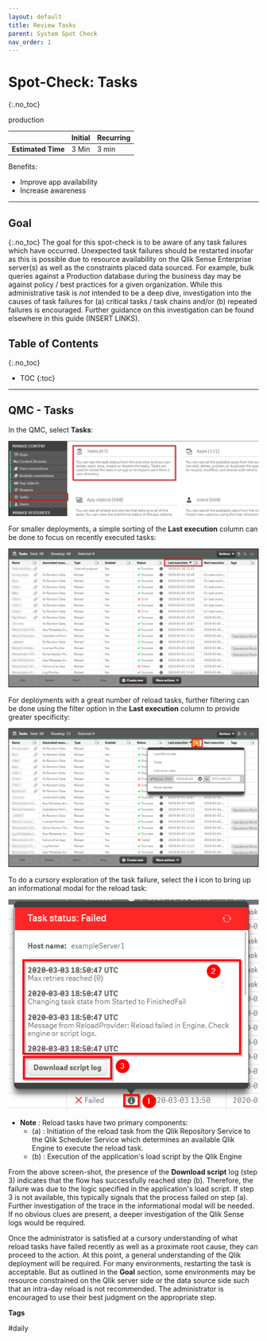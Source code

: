 ```yaml
---
layout: default
title: Review Tasks
parent: System Spot Check
nav_order: 1
---
```


# Spot-Check: Tasks <i class="fas fa-dolly-flatbed fa-xs" title="Shipped | Native Capability"></i>
{:.no_toc}

<span class="label prod">production</span>

|                                  		                    | Initial | Recurring  |
|---------------------------------------------------------|---------|------------|
| <i class="far fa-clock fa-sm"></i> **Estimated Time**   | 3 Min   | 3 min      |

Benefits:

  - Improve app availability
  - Increase awareness
  
-------------------------

## Goal
{:.no_toc}
The goal for this spot-check is to be aware of any task failures which have occurred. Unexpected task failures should be restarted insofar as this is possible due to resource availability on the Qlik Sense Enterprise server(s) as well as the constraints placed data sourced. For example, bulk queries against a Production database during the business day may be against policy / best practices for a given organization. While this administrative task is _not_ intended to be a deep dive, investigation into the causes of task failures for (a) critical tasks / task chains and/or (b) repeated failures is encouraged. Further guidance on this investigation can be found elsewhere in this guide (INSERT LINKS).

## Table of Contents
{:.no_toc}

* TOC
{:toc}
-------------------------

## QMC - Tasks <i class="fas fa-dolly-flatbed fa-xs" title="Shipped | Native Capability"></i>

In the QMC, select **Tasks**:

[![check_tasks-1.png](images/check_tasks-1.png)](https://raw.githubusercontent.com/qs-admin-guide/qs-admin-guide/master/docs/system_spot_check/images/check_tasks-1.png)

For smaller deployments, a simple sorting of the **Last execution** column can be done to focus on recently executed tasks:

[![check_tasks-2.png](images/check_tasks-2.png)](https://raw.githubusercontent.com/qs-admin-guide/qs-admin-guide/master/docs/system_spot_check/images/check_tasks-2.png)

For deployments with a great number of reload tasks, further filtering can be done using the filter option in the **Last execution** column to provide greater specificity:

[![check_tasks-3.png](images/check_tasks-3.png)](https://raw.githubusercontent.com/qs-admin-guide/qs-admin-guide/master/docs/system_spot_check/images/check_tasks-3.png)

To do a cursory exploration of the task failure, select the **i** icon to bring up an informational modal for the reload task:

[![check_tasks-4.png](images/check_tasks-4.png)](https://raw.githubusercontent.com/qs-admin-guide/qs-admin-guide/master/docs/system_spot_check/images/check_tasks-4.png)

 * **Note** : Reload tasks have two primary components:
   * (a) : Initiation of the reload task from the Qlik Repository Service to the Qlik Scheduler Service which determines an available Qlik Engine to execute the reload task.
   * (b) : Execution of the application's load script by the Qlik Engine

From the above screen-shot, the presence of the **Download script** log (step 3) indicates that the flow has successfully reached step (b). Therefore, the failure was due to the logic specified in the application's load script. If step 3 is not available, this typically signals that the process failed on step (a). Further investigation of the trace in the informational modal will be needed. If no obvious clues are present, a deeper investigation of the Qlik Sense logs would be required.

Once the administrator is satisfied at a cursory understanding of what reload tasks have failed recently as well as a proximate root cause, they can proceed to the action. At this point, a general understanding of the Qlik deployment will be required. For many environments, restarting the task is acceptable. But as outlined in the **Goal** section, some environments may be resource constrained on the Qlik server side or the data source side such that an intra-day reload is not recommended. The administrator is encouraged to use their best judgment on the appropriate step.

**Tags**

#daily
